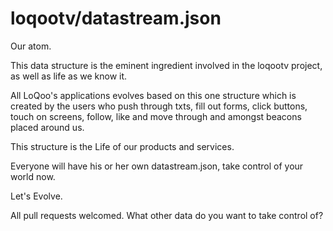 loqootv/datastream.json
===============

Our atom.

This data structure is the eminent ingredient involved in the loqootv project, as well as life as we know it.

All LoQoo's applications evolves based on this one structure which is created by the users who
push through txts, fill out forms, click buttons, touch on screens, follow, like and move through and amongst beacons
placed around us.

This structure is the Life of our products and services.

Everyone will have his or her own datastream.json, take control of your world now.

Let's Evolve.

All pull requests welcomed. What other data do you want to take control of?
